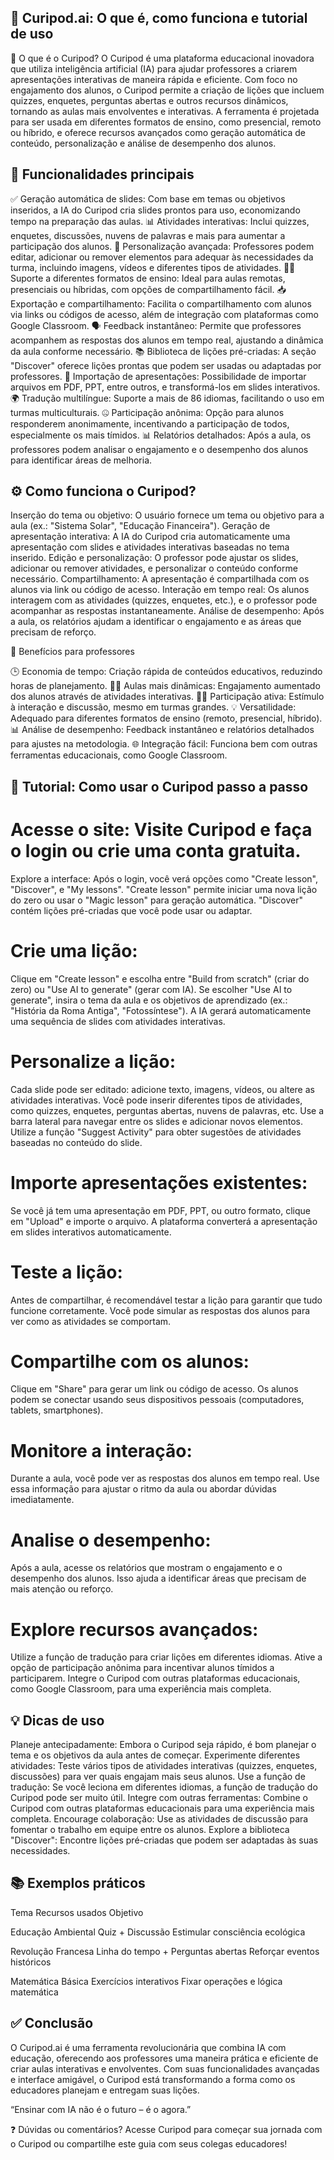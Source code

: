 ## 🧠 Curipod.ai: O que é, como funciona e tutorial de uso
📌 O que é o Curipod?
O Curipod é uma plataforma educacional inovadora que utiliza inteligência artificial (IA) para ajudar professores a criarem apresentações interativas de maneira rápida e eficiente. Com foco no engajamento dos alunos, o Curipod permite a criação de lições que incluem quizzes, enquetes, perguntas abertas e outros recursos dinâmicos, tornando as aulas mais envolventes e interativas. A ferramenta é projetada para ser usada em diferentes formatos de ensino, como presencial, remoto ou híbrido, e oferece recursos avançados como geração automática de conteúdo, personalização e análise de desempenho dos alunos.

## 🚀 Funcionalidades principais

✅ Geração automática de slides: Com base em temas ou objetivos inseridos, a IA do Curipod cria slides prontos para uso, economizando tempo na preparação das aulas.
📊 Atividades interativas: Inclui quizzes, enquetes, discussões, nuvens de palavras e mais para aumentar a participação dos alunos.
🎨 Personalização avançada: Professores podem editar, adicionar ou remover elementos para adequar às necessidades da turma, incluindo imagens, vídeos e diferentes tipos de atividades.
👨‍🏫 Suporte a diferentes formatos de ensino: Ideal para aulas remotas, presenciais ou híbridas, com opções de compartilhamento fácil.
📥 Exportação e compartilhamento: Facilita o compartilhamento com alunos via links ou códigos de acesso, além de integração com plataformas como Google Classroom.
🗣️ Feedback instantâneo: Permite que professores acompanhem as respostas dos alunos em tempo real, ajustando a dinâmica da aula conforme necessário.
📚 Biblioteca de lições pré-criadas: A seção "Discover" oferece lições prontas que podem ser usadas ou adaptadas por professores.
🔄 Importação de apresentações: Possibilidade de importar arquivos em PDF, PPT, entre outros, e transformá-los em slides interativos.
🌍 Tradução multilíngue: Suporte a mais de 86 idiomas, facilitando o uso em turmas multiculturais.
🤐 Participação anônima: Opção para alunos responderem anonimamente, incentivando a participação de todos, especialmente os mais tímidos.
📊 Relatórios detalhados: Após a aula, os professores podem analisar o engajamento e o desempenho dos alunos para identificar áreas de melhoria.


## ⚙️ Como funciona o Curipod?

Inserção do tema ou objetivo: O usuário fornece um tema ou objetivo para a aula (ex.: "Sistema Solar", "Educação Financeira").
Geração de apresentação interativa: A IA do Curipod cria automaticamente uma apresentação com slides e atividades interativas baseadas no tema inserido.
Edição e personalização: O professor pode ajustar os slides, adicionar ou remover atividades, e personalizar o conteúdo conforme necessário.
Compartilhamento: A apresentação é compartilhada com os alunos via link ou código de acesso.
Interação em tempo real: Os alunos interagem com as atividades (quizzes, enquetes, etc.), e o professor pode acompanhar as respostas instantaneamente.
Análise de desempenho: Após a aula, os relatórios ajudam a identificar o engajamento e as áreas que precisam de reforço.


🎯 Benefícios para professores

🕒 Economia de tempo: Criação rápida de conteúdos educativos, reduzindo horas de planejamento.
👩‍🎓 Aulas mais dinâmicas: Engajamento aumentado dos alunos através de atividades interativas.
🙋‍♂️ Participação ativa: Estímulo à interação e discussão, mesmo em turmas grandes.
💡 Versatilidade: Adequado para diferentes formatos de ensino (remoto, presencial, híbrido).
📊 Análise de desempenho: Feedback instantâneo e relatórios detalhados para ajustes na metodologia.
🌐 Integração fácil: Funciona bem com outras ferramentas educacionais, como Google Classroom.


## 🧪 Tutorial: Como usar o Curipod passo a passo

# Acesse o site: Visite Curipod e faça o login ou crie uma conta gratuita.
Explore a interface:
Após o login, você verá opções como "Create lesson", "Discover", e "My lessons".
"Create lesson" permite iniciar uma nova lição do zero ou usar o "Magic lesson" para geração automática.
"Discover" contém lições pré-criadas que você pode usar ou adaptar.


# Crie uma lição:
Clique em "Create lesson" e escolha entre "Build from scratch" (criar do zero) ou "Use AI to generate" (gerar com IA).
Se escolher "Use AI to generate", insira o tema da aula e os objetivos de aprendizado (ex.: "História da Roma Antiga", "Fotossíntese").
A IA gerará automaticamente uma sequência de slides com atividades interativas.


# Personalize a lição:
Cada slide pode ser editado: adicione texto, imagens, vídeos, ou altere as atividades interativas.
Você pode inserir diferentes tipos de atividades, como quizzes, enquetes, perguntas abertas, nuvens de palavras, etc.
Use a barra lateral para navegar entre os slides e adicionar novos elementos.
Utilize a função "Suggest Activity" para obter sugestões de atividades baseadas no conteúdo do slide.


# Importe apresentações existentes:
Se você já tem uma apresentação em PDF, PPT, ou outro formato, clique em "Upload" e importe o arquivo.
A plataforma converterá a apresentação em slides interativos automaticamente.


# Teste a lição:
Antes de compartilhar, é recomendável testar a lição para garantir que tudo funcione corretamente.
Você pode simular as respostas dos alunos para ver como as atividades se comportam.


# Compartilhe com os alunos:
Clique em "Share" para gerar um link ou código de acesso.
Os alunos podem se conectar usando seus dispositivos pessoais (computadores, tablets, smartphones).


# Monitore a interação:
Durante a aula, você pode ver as respostas dos alunos em tempo real.
Use essa informação para ajustar o ritmo da aula ou abordar dúvidas imediatamente.


# Analise o desempenho:
Após a aula, acesse os relatórios que mostram o engajamento e o desempenho dos alunos.
Isso ajuda a identificar áreas que precisam de mais atenção ou reforço.


# Explore recursos avançados:
Utilize a função de tradução para criar lições em diferentes idiomas.
Ative a opção de participação anônima para incentivar alunos tímidos a participarem.
Integre o Curipod com outras plataformas educacionais, como Google Classroom, para uma experiência mais completa.




## 💡 Dicas de uso

Planeje antecipadamente: Embora o Curipod seja rápido, é bom planejar o tema e os objetivos da aula antes de começar.
Experimente diferentes atividades: Teste vários tipos de atividades interativas (quizzes, enquetes, discussões) para ver quais engajam mais seus alunos.
Use a função de tradução: Se você leciona em diferentes idiomas, a função de tradução do Curipod pode ser muito útil.
Integre com outras ferramentas: Combine o Curipod com outras plataformas educacionais para uma experiência mais completa.
Encourage colaboração: Use as atividades de discussão para fomentar o trabalho em equipe entre os alunos.
Explore a biblioteca "Discover": Encontre lições pré-criadas que podem ser adaptadas às suas necessidades.


## 📚 Exemplos práticos



Tema
Recursos usados
Objetivo



Educação Ambiental
Quiz + Discussão
Estimular consciência ecológica


Revolução Francesa
Linha do tempo + Perguntas abertas
Reforçar eventos históricos


Matemática Básica
Exercícios interativos
Fixar operações e lógica matemática



## ✅ Conclusão
O Curipod.ai é uma ferramenta revolucionária que combina IA com educação, oferecendo aos professores uma maneira prática e eficiente de criar aulas interativas e envolventes. Com suas funcionalidades avançadas e interface amigável, o Curipod está transformando a forma como os educadores planejam e entregam suas lições.

“Ensinar com IA não é o futuro – é o agora.”


❓ Dúvidas ou comentários?
Acesse Curipod para começar sua jornada com o Curipod ou compartilhe este guia com seus colegas educadores!
